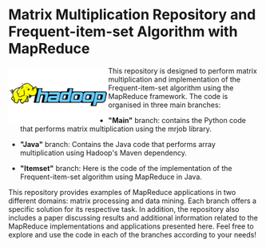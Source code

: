 # Matrix Multiplication Repository and Frequent-item-set Algorithm with MapReduce

<img src="https://github.com/susanasrez/MapReduceMM/blob/main/images/hadoop_logo.jpg" width="200" align="left" />

This repository is designed to perform matrix multiplication and implementation of the Frequent-item-set algorithm using the MapReduce framework. The code is organised in three main branches:

- **"Main"** branch: contains the Python code that performs matrix multiplication using the mrjob library.

- **"Java"** branch: Contains the Java code that performs array multiplication using Hadoop's Maven dependency.

- **"Itemset"** branch: Here is the code of the implementation of the Frequent-item-set algorithm using MapReduce in Java.

This repository provides examples of MapReduce applications in two different domains: matrix processing and data mining. Each branch offers a specific solution for its respective task. In addition, the repository also includes a paper discussing results and additional information related to the MapReduce implementations and applications presented here.
Feel free to explore and use the code in each of the branches according to your needs!
